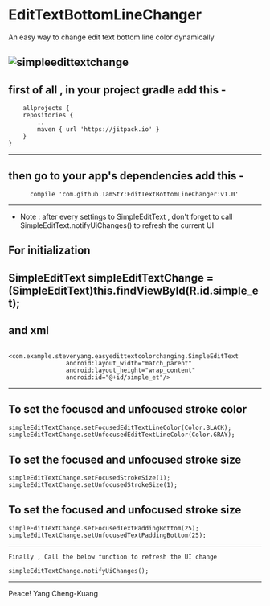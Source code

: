 # EditTextBottomLineChanger
An easy way to change edit text bottom line color dynamically

![simpleedittextchange](https://cloud.githubusercontent.com/assets/14084447/22911155/44ec7256-f299-11e6-8262-d1efac17cb64.gif)
--------------------------------------------------------------------------------------------
first of all , in your project gradle
add this -
-------------------------------------------------------------------------------------------
		allprojects {
		repositories {
			..
			maven { url 'https://jitpack.io' }
		}
	}
-------------------------------------------------------------------------------------------
	
then go to your app's dependencies
add this -
-------------------------------------------------------------
	      compile 'com.github.IamStY:EditTextBottomLineChanger:v1.0'
-------------------------------------------------------------------------------------------

* Note : after every settings to SimpleEditText , don't forget to call  SimpleEditText.notifyUiChanges() to refresh the current UI




For initialization
-----------------------------------------------------------------------------------
  SimpleEditText simpleEditTextChange =(SimpleEditText)this.findViewById(R.id.simple_et);
   --------------------------------------------------------------------------------

   and xml 
------------------------------------------------------------------------------
 
 
				 <com.example.stevenyang.easyedittextcolorchanging.SimpleEditText
					android:layout_width="match_parent"
					android:layout_height="wrap_content"
					android:id="@+id/simple_et"/>
		
--------------------------------------------------------------------------------
To set the focused and unfocused stroke color
-------------------------------------------------------------------------------
	simpleEditTextChange.setFocusedEditTextLineColor(Color.BLACK);
	simpleEditTextChange.setUnfocusedEditTextLineColor(Color.GRAY);
	
  
To set the focused and unfocused stroke size
-------------------------------------------------------------------------------
	simpleEditTextChange.setFocusedStrokeSize(1);
	simpleEditTextChange.setUnfocusedStrokeSize(1);
	

To set the focused and unfocused stroke size
-------------------------------------------------------------------------------
	simpleEditTextChange.setFocusedTextPaddingBottom(25);
	simpleEditTextChange.setUnfocusedTextPaddingBottom(25);
	

---------------------------------------------------------------------------------

	Finally , Call the below function to refresh the UI change
	
	simpleEditTextChange.notifyUiChanges();
	
	
		
---------------------------------------------------------------------------------





Peace!
                             Yang Cheng-Kuang